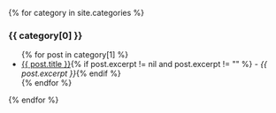 {% for category in site.categories %}
  <h3>{{ category[0] }}</h3>
  <ul>
    {% for post in category[1] %}
      <li><a href="{{ post.url }}">{{ post.title }}</a>{% if post.excerpt != nil and post.excerpt != "" %} - <i>{{ post.excerpt }}</i>{% endif %}</li>
    {% endfor %}
  </ul>
{% endfor %}
